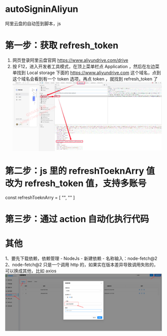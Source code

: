 # autoSigninAliyun

阿里云盘的自动签到脚本，js

# 第一步：获取 refresh_token

1. 网页登录阿里云盘官网 https://www.aliyundrive.com/drive
2. 按 F12，进入开发者工具模式，在顶上菜单栏点 Application ，然后在左边菜单找到 Local storage 下面的 https://www.aliyundrive.com 这个域名，点到这个域名会看到有一个 token 选项，再点 token ，就找到 refresh_token 了
   ![img.png](img.png)

# 第二步：js 里的 refreshToeknArry 值改为 refresh_token 值，支持多账号

const refreshToeknArry = [
"",
""
]

# 第三步：通过 action 自动化执行代码

# 其他

1、要先下载依赖，依赖管理 - NodeJs - 新建依赖 - 名称输入：node-fetch@2
2、node-fetch@2 只是一个调用 http 的，如果实在版本差异导致调用失败的，可以换成其他，比如 axios
![img_1.png](img_1.png)
